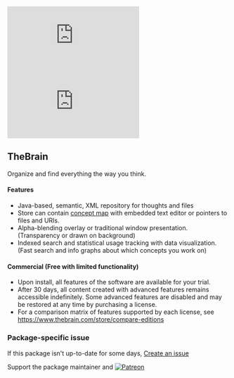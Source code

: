 [![](https://img.shields.io/chocolatey/v/thebrain.install?color=green&label=thebrain.install)](https://chocolatey.org/packages/thebrain.install) [![](https://img.shields.io/chocolatey/dt/thebrain.install)](https://chocolatey.org/packages/thebrain.install)

## TheBrain

Organize and find everything the way you think.

#### Features
* Java-based, semantic, XML repository for thoughts and files 
* Store can contain [concept map](https://wikipedia.org/wiki/Concept_map) with embedded text editor or pointers to files and URIs.
* Alpha-blending overlay or traditional window presentation. (Transparency or drawn on background)
* Indexed search and statistical usage tracking with data visualization. (Fast search and info graphs about which concepts you work on)

#### Commercial (Free with limited functionality)
* Upon install, all features of the software are available for your trial.
* After 30 days, all content created with advanced features remains accessible indefinitely.  Some advanced features are disabled and may be restored at any time by purchasing a license.  
* For a comparison matrix of features supported by each license, see https://www.thebrain.com/store/compare-editions

### Package-specific issue
If this package isn't up-to-date for some days, [Create an issue](https://github.com/tunisiano187/Chocolatey-packages/issues/new/choose)

Support the package maintainer and [![Patreon](https://cdn.jsdelivr.net/gh/tunisiano187/Chocolatey-packages@d15c4e19c709e7148588d4523ffc6dd3cd3c7e5e/icons/patreon.png)](https://www.patreon.com/bePatron?u=39585820)
